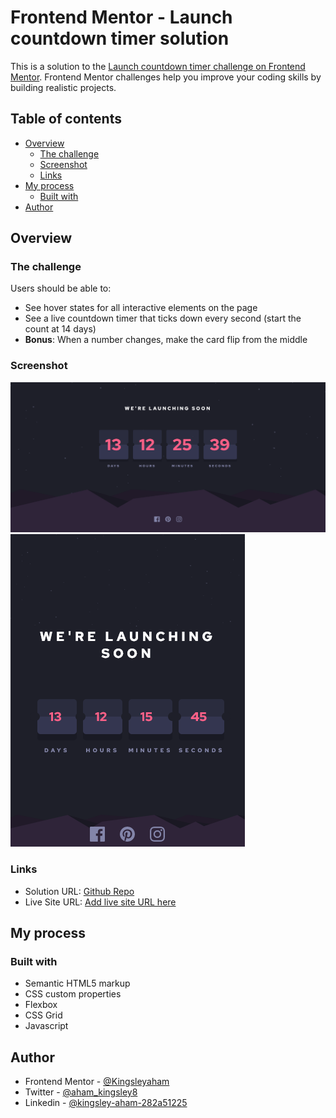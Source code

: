 # Frontend Mentor - Launch countdown timer solution

This is a solution to the [Launch countdown timer challenge on Frontend Mentor](https://www.frontendmentor.io/challenges/launch-countdown-timer-N0XkGfyz-). Frontend Mentor challenges help you improve your coding skills by building realistic projects.

## Table of contents

- [Overview](#overview)
  - [The challenge](#the-challenge)
  - [Screenshot](#screenshot)
  - [Links](#links)
- [My process](#my-process)
  - [Built with](#built-with)
- [Author](#author)

## Overview

### The challenge

Users should be able to:

- See hover states for all interactive elements on the page
- See a live countdown timer that ticks down every second (start the count at 14 days)
- **Bonus**: When a number changes, make the card flip from the middle

### Screenshot

![Desktop](./screenshot/desktop.png)
![Mobile](./screenshot/mobile.png)

### Links

- Solution URL: [Github Repo](https://github.com/Kingsleyaham/countdown-timer)
- Live Site URL: [Add live site URL here](https://your-live-site-url.com)

## My process

### Built with

- Semantic HTML5 markup
- CSS custom properties
- Flexbox
- CSS Grid
- Javascript

## Author

- Frontend Mentor - [@Kingsleyaham](https://www.frontendmentor.io/profile/Kingsleyaham)
- Twitter - [@aham_kingsley8](https://twitter.com/aham_kingsley8)
- Linkedin - [@kingsley-aham-282a51225](https://www.linkedin.com/in/kingsley-aham-282a51225/)
